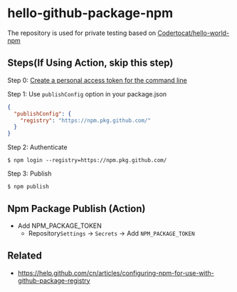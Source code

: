 # hello-github-package-npm

The repository is used for private testing based on [Codertocat/hello-world-npm](https://github.com/Codertocat/hello-world-npm)

## Steps(If Using Action, skip this step)
Step 0: [Create a personal access token for the command line](https://help.github.com/en/articles/creating-a-personal-access-token-for-the-command-line)

Step 1: Use `publishConfig` option in your package.json
```json
{
  "publishConfig": { 
    "registry": "https://npm.pkg.github.com/"
  }
}
```

Step 2: Authenticate
```shell
$ npm login --registry=https://npm.pkg.github.com/
```

Step 3: Publish
```shell
$ npm publish
```

## Npm Package Publish (Action)
* Add NPM_PACKAGE_TOKEN
  * Repository`Settings` -> `Secrets` -> Add `NPM_PACKAGE_TOKEN`

## Related
* https://help.github.com/cn/articles/configuring-npm-for-use-with-github-package-registry
